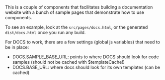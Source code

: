 This is a couple of components that facilitates building a documentation website with a bunch of sample pages that demonstrate how to use components.

To see an example, look at the `src/pages/docs.html`, or the generated `dist/docs.html` once you run any build.

For DOCS to work, there are a few settings (global js variables) that need to be in place:

* DOCS.SAMPLE_BASE_URL: points to where DOCS should look for code samples (should not be cached with $templateCache!)
* DOCS.BASE_URL: where docs should look for its own templates (can be cached)

